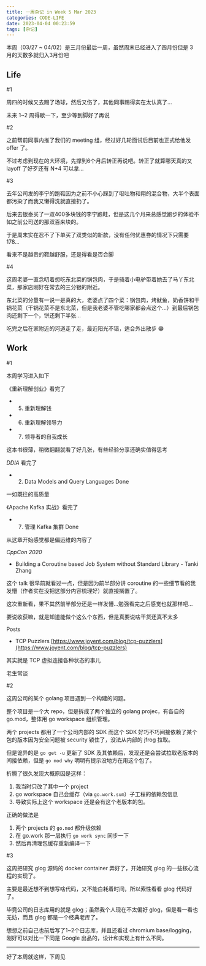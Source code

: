 ```yaml
---
title: 一周杂记 in Week 5 Mar 2023
categories: CODE-LIFE
date: 2023-04-04 00:23:59
tags: [杂记]
---
```

本周（03/27 ~ 04/02）是三月份最后一周，虽然周末已经进入了四月份但是 3 月的天数多就归入3月份吧

## Life

\#1

周四的时候又去踢了场球，然后又伤了，其他同事踢得实在太认真了...

未来 1~2 周得歇一下，至少等到脚好了再说

\#2

之前帮前同事内推了我们的 meeting 组，经过好几轮面试后目前也正式给他发 offer 了。

不过考虑到现在的大环境，先撑到6个月后转正再说吧。转正了就算哪天真的又 layoff 了好歹还有 N+4 可以拿...

\#3

去年公司发的李宁的跑鞋因为之前不小心踩到了呕吐物和翔的混合物，大半个表面都污染了而我又懒得洗就直接扔了。

后来去银泰买了一双400多块钱的李宁跑鞋，但是这几个月来总感觉跑步的体验不如之前公司送的那双百来块的。

于是周末实在忍不了下单买了双类似的新款，没有任何优惠券的情况下只需要 178...

看来不是越贵的鞋越舒服，还是得看是否合脚

\#4

这周老婆一直念叨着想吃东北菜的锅包肉，于是骑着小电驴带着她去了马丫东北菜，那家店刚好在常去的三分银的附近。

东北菜的分量有一说一是真的大，老婆点了四个菜：锅包肉，烤鱿鱼，奶香饼和干锅花菜（干锅花菜不是东北菜，但是我老婆不管吃哪家都会点这个...）到最后锅包肉还剩下一个，饼还剩下半张...

吃完之后在家附近的河道走了走，最近阳光不错，适合外出散步 😁

## Work

\#1

本周学习进入如下

《重新理解创业》看完了
- 5. 重新理解钱
- 6. 重新理解领导力
- 7. 领导者的自我成长

这本书很薄，稍微翻翻就看了好几张，有些经验分享还确实值得思考

_DDIA_ 看完了

- 2. Data Models and Query Languages Done

一如既往的高质量

《Apache Kafka 实战》看完了

- 7. 管理 Kafka 集群 Done

从这章开始感觉都是偏运维的内容了

_CppCon 2020_

- Building a Coroutine based Job System without Standard Library - Tanki Zhang

这个 talk 很早前就看过一点，但是因为前半部分讲 coroutine 的一些细节看的我发懵（作者实在没把这部分内容梳理好）就直接搁置了。

这次重新看，果不其然前半部分还是一样发懵...勉强看完之后感觉也就那样吧...

要说收获嘛，就是知道能做个这么个东西，但是真要说啥干货还真不太多

Posts

- TCP Puzzlers [https://www.joyent.com/blog/tcp-puzzlers](https://www.joyent.com/blog/tcp-puzzlers)

其实就是 TCP 虚拟连接各种状态的事儿

老生常谈

\#2

这周公司的某个 golang 项目遇到一个构建的问题。

整个项目是一个大 repo，但是拆成了两个独立的 golang projec，有各自的 go.mod，整体用 go workspace 组织管理。

两个 projects 都用了一个公司内部的 SDK 而这个 SDK 好巧不巧间接依赖了某个包的版本因为安全问题被 security 锁住了，没法从内部的 jfrog 拉取。

但是诡异的是 `go get -u` 更新了 SDK 及其依赖后，发现还是会尝试拉取老版本的间接依赖，但是 `go mod why` 明明有提示没地方在用这个包了。

折腾了很久发现大概原因是这样：

1. 我当时只改了其中一个 project
2. go workspace 自己会缓存（via `go.work.sum`）子工程的依赖包信息
3. 导致实际上这个 workspace 还是会有这个老版本的包。

正确的做法是

1. 两个 projects 的 `go.mod` 都升级依赖
2. 在 go.work 那一层执行 `go work sync` 同步一下
3. 然后再清理包缓存重新编译一下

\#3

这周把研究 glog 源码的 docker container 弄好了，开始研究 glog 的一些核心流程的实现了。

主要是最近想不到想写啥代码，又不能白耗着时间，所以索性看看 glog 代码好了。

毕竟公司的日志库用的就是 glog；虽然我个人现在不太偏好 glog，但是看一看也无妨，而且 glog 都是一个经典老库了。

想想之前自己也前后写了1~2个日志库，并且还看过 chromium base/logging，刚好可以对比一下同是 Google 出品的，设计和实现上有什么不同。

---

好了本周就这样，下周见
